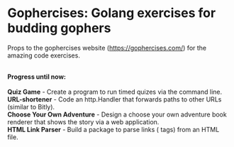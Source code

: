 <h1>Gophercises: Golang exercises for budding gophers</h1>

Props to the gophercises website (https://gophercises.com/) for the amazing code exercises.<br><br>


<strong> Progress until now: </strong><br><br>
<strong>Quiz Game</strong> - Create a program to run timed quizes via the command line.<br>
<strong>URL-shortener</strong> - Code an http.Handler that forwards paths to other URLs (similar to Bitly).<br>
<strong>Choose Your Own Adventure</strong> - Design a choose your own adventure book renderer that shows the story via a web application.<br>
<strong>HTML Link Parser</strong> - Build a package to parse links (<a> tags) from an HTML file.<br>
